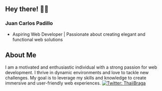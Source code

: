 ## Hey there! 🙋‍♂️
### Juan Carlos Padillo
- Aspiring Web Developer | Passionate about creating elegant and functional web solutions

## About Me
I am a motivated and enthusiastic individual with a strong passion for web development. I thrive in dynamic environments and love to tackle new challenges. My goal is to leverage my skills and knowledge to create immersive and user-friendly web experiences.
[![Twitter: ThaiiBraga](https://img.shields.io/twitter/follow/ThaiiBraga?style=social)](https://twitter.com/ThaiiBraga)
